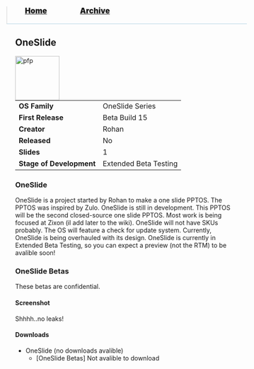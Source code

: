 <blockquote style="background: #0000;border-bottom: 1px solid #B2D2E1;height: 30px;margin: 0 -20px 20px;padding: 0px 20px 9px 40px;">
  <p style=""><a href="https://hexa-one.github.io/pptos-wiki/" style="font-size: 17px;font-weight: 900;font-style: normal;text-shadow: rgba(255,255,255,0.9) 0 1px 0;">Home</a>&nbsp;&nbsp;&nbsp;&nbsp;&nbsp;&nbsp;&nbsp;&nbsp;&nbsp;&nbsp;&nbsp;&nbsp;&nbsp;&nbsp;&nbsp;&nbsp;&nbsp;&nbsp;
    <a href="https://hexa-one.github.io/pptos-wiki/archive/" style="font-size: 17px;font-weight: 900;font-style: normal;text-shadow: rgba(255,255,255,0.9) 0 1px 0;">Archive</a>
  </p>
</blockquote>

## OneSlide

<a>
  <img align="left" height="100" alt="pfp" src="https://user-images.githubusercontent.com/58103738/133878790-d3c69f07-faa9-4b13-9d98-f6efc98c316b.png" />
</a>

|                           |                               |
| ------------------------- | ----------------------------- |
| **OS Family**             |  OneSlide Series              |
| **First Release**         |  Beta Build 15                |
| **Creator**               |  Rohan                        |
| **Released**              |  No                           |
| **Slides**                |  1                            |
| **Stage of Development**  |  Extended Beta Testing        |

### OneSlide

OneSlide is a project started by Rohan to make a one slide PPTOS. The PPTOS was inspired by Zulo. OneSlide is still in
development. This PPTOS will be the second closed-source one slide PPTOS. Most work is being focused at Zixon (il add later
to the wiki). OneSlide will not have SKUs probably. The OS will feature a check for update system. Currently, OneSlide is being 
overhauled with its design. OneSlide is currently in Extended Beta Testing, so you can expect a preview (not the RTM) to be avalible soon!


### OneSlide Betas

These betas are confidential.


#### Screenshot

Shhhh..no leaks!


#### Downloads

- OneSlide (no downloads avalible)
    - [OneSlide Betas] Not avalible to download


<body style="background-image: url(https://raw.githubusercontent.com/hexa-one/pptos-wiki/gh-pages/assets/background/background.png);background-repeat: no-repeat;background-attachment: fixed;background-size: cover;">
